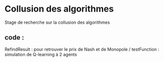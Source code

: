# Collusion des algorithmes 
Stage de recherche sur la collusion des algorithmes 
## code : 
RefindResult : pour retrouver le prix de Nash et de Monopole
/ testFunction : simulation de Q-learning à 2 agents 
